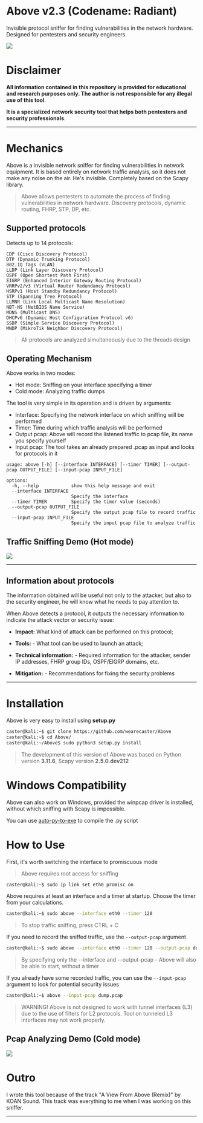 # Above v2.3 (Codename: Radiant)

Invisible protocol sniffer for finding vulnerabilities in the network hardware. Designed for pentesters and security engineers.

![](/cover/tool-cover.png)

# Disclaimer

**All information contained in this repository is provided for educational and research purposes only. The author is not responsible for any illegal use of this tool**.

**It is a specialized network security tool that helps both pentesters and security professionals**.

---

# Mechanics

Above is a invisible network sniffer for finding vulnerabilities in network equipment. It is based entirely on network traffic analysis, so it does not make any noise on the air. He's invisible. Completely based on the Scapy library.

> Above allows pentesters to automate the process of finding vulnerabilities in network hardware. Discovery protocols, dynamic routing, FHRP, STP, DP, etc.

## Supported protocols

Detects up to 14 protocols:

```
CDP (Cisco Discovery Protocol)
DTP (Dynamic Trunking Protocol)
802.1Q Tags (VLAN)
LLDP (Link Layer Discovery Protocol) 
OSPF (Open Shortest Path First)
EIGRP (Enhanced Interior Gateway Routing Protocol)
VRRPv2/v3 (Virtual Router Redundancy Protocol)
HSRPv1 (Host Standby Redundancy Protocol)
STP (Spanning Tree Protocol)
LLMNR (Link Local Multicast Name Resolution)
NBT-NS (NetBIOS Name Service)
MDNS (Multicast DNS)
DHCPv6 (Dynamic Host Configuration Protocol v6)
SSDP (Simple Service Discovery Protocol)
MNDP (MikroTik Neighbor Discovery Protocol)
```
> All protocols are analyzed simultaneously due to the threads design

## Operating Mechanism

Above works in two modes:

- Hot mode: Sniffing on your interface specifying a timer
- Cold mode: Analyzing traffic dumps

The tool is very simple in its operation and is driven by arguments:

- Interface: Specifying the network interface on which sniffing will be performed
- Timer: Time during which traffic analysis will be performed
- Output pcap: Above will record the listened traffic to pcap file, its name you specify yourself
- Input pcap: The tool takes an already prepared .pcap as input and looks for protocols in it

```
usage: above [-h] [--interface INTERFACE] [--timer TIMER] [--output-pcap OUTPUT_FILE] [--input-pcap INPUT_FILE]

options:
  -h, --help            show this help message and exit
  --interface INTERFACE
                        Specify the interface
  --timer TIMER         Specify the timer value (seconds)
  --output-pcap OUTPUT_FILE
                        Specify the output pcap file to record traffic
  --input-pcap INPUT_FILE
                        Specify the input pcap file to analyze traffic
```



## Traffic Sniffing Demo (Hot mode)

![](/demos/hotmode.gif)

---

## Information about protocols

The information obtained will be useful not only to the attacker, but also to the security engineer, he will know what he needs to pay attention to.

When Above detects a protocol, it outputs the necessary information to indicate the attack vector or security issue:

- **Impact:** What kind of attack can be performed on this protocol;

- **Tools:** - What tool can be used to launch an attack;

- **Technical information:** - Required information for the attacker, sender IP addresses, FHRP group IDs, OSPF/EIGRP domains, etc.

- **Mitigation:** - Recommendations for fixing the security problems

---

# Installation

Above is very easy to install using **setup.py**

```bash
caster@kali:~$ git clone https://github.com/wearecaster/Above
caster@kali:~$ cd Above/
caster@kali:~/Above$ sudo python3 setup.py install 
```

> The development of this version of Above was based on Python version **3.11.6**, Scapy version **2.5.0.dev212**

# Windows Compatibility

Above can also work on Windows, provided the winpcap driver is installed, without which sniffing with Scapy is impossible.

You can use [auto-py-to-exe](https://pypi.org/project/auto-py-to-exe/) to compile the .py script

# How to Use

First, it's worth switching the interface to promiscuous mode

> Above requires root access for sniffing

```bash
caster@kali:~$ sudo ip link set eth0 promisc on 
```

Above requires at least an interface and a timer at startup. Choose the timer from your calculations.

```bash
caster@kali:~$ sudo above --interface eth0 --timer 120
```
> To stop traffic sniffing, press CTRL + С

If you need to record the sniffed traffic, use the `--output-pcap` argument

```bash
caster@kali:~$ sudo above --interface eth0 --timer 120 --output-pcap dump.pcap
```
> By specifying only the --interface and --output-pcap - Above will also be able to start, without a timer

If you already have some recorded traffic, you can use the `--input-pcap` argument to look for potential security issues

```bash
caster@kali:~$ above --input-pcap dump.pcap
```

> WARNING! Above is not designed to work with tunnel interfaces (L3) due to the use of filters for L2 protocols. Tool on tunneled L3 interfaces may not work properly.

## Pcap Analyzing Demo (Cold mode)

![](/demos/coldmode.gif)


# Outro

I wrote this tool because of the track "A View From Above (Remix)" by KOAN Sound.
This track was everything to me when I was working on this sniffer.

---


